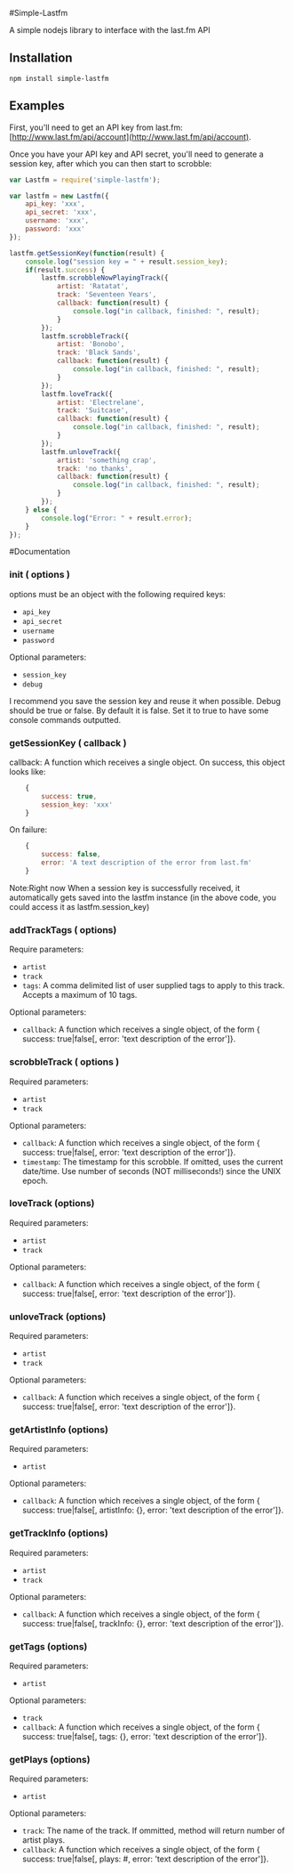 #Simple-Lastfm

A simple nodejs library to interface with the last.fm API

## Installation
    npm install simple-lastfm

## Examples

First, you'll need to get an API key from last.fm: [http://www.last.fm/api/account](http://www.last.fm/api/account).

Once you have your API key and API secret, you'll need to generate a session key, after which you can then start to scrobble:

```js
var Lastfm = require('simple-lastfm');

var lastfm = new Lastfm({
	api_key: 'xxx',
	api_secret: 'xxx',
	username: 'xxx',
	password: 'xxx'
});

lastfm.getSessionKey(function(result) {
	console.log("session key = " + result.session_key);
	if(result.success) {
		lastfm.scrobbleNowPlayingTrack({
			artist: 'Ratatat',
			track: 'Seventeen Years',
			callback: function(result) {
				console.log("in callback, finished: ", result);
			}
		});
		lastfm.scrobbleTrack({
			artist: 'Bonobo',
			track: 'Black Sands',
			callback: function(result) {
				console.log("in callback, finished: ", result);
			}
		});
		lastfm.loveTrack({
			artist: 'Electrelane',
			track: 'Suitcase',
			callback: function(result) {
				console.log("in callback, finished: ", result);
			}
		});
		lastfm.unloveTrack({
			artist: 'something crap',
			track: 'no thanks',
			callback: function(result) {
				console.log("in callback, finished: ", result);
			}
		});
	} else {
		console.log("Error: " + result.error);
	}
});
```

#Documentation

### init ( options )
options must be an object with the following required keys:

* `api_key`
* `api_secret`
* `username`
* `password`

Optional parameters:

* `session_key`
* `debug`

I recommend you save the session key and reuse it when possible. Debug should be true or false. By default it is false. Set it to true to have some console commands outputted.

### getSessionKey ( callback )
callback: A function which receives a single object. On success, this object looks like:

```js
	{
		success: true,
		session_key: 'xxx'
	}
```

On failure:

```js
	{
		success: false,
		error: 'A text description of the error from last.fm'
	}
```

Note:Right now 
When a session key is successfully received, it automatically gets saved into the lastfm instance (in the above code, you could access it as lastfm.session_key)

### addTrackTags ( options)
Require parameters:

* `artist`
* `track`
* `tags`: A comma delimited list of user supplied tags to apply to this track. Accepts a maximum of 10 tags.

Optional parameters:

* `callback`: A function which receives a single object, of the form { success: true|false[, error: 'text description of the error']}.

### scrobbleTrack ( options )
Required parameters:

* `artist`
* `track`

Optional parameters:

* `callback`: A function which receives a single object, of the form { success: true|false[, error: 'text description of the error']}.
* `timestamp`: The timestamp for this scrobble. If omitted, uses the current date/time. Use number of seconds (NOT milliseconds!) since the UNIX epoch.

### loveTrack (options)
Required parameters:

* `artist`
* `track`

Optional parameters:

* `callback`: A function which receives a single object, of the form { success: true|false[, error: 'text description of the error']}.

### unloveTrack (options)
Required parameters:

* `artist`
* `track`

Optional parameters:

* `callback`: A function which receives a single object, of the form { success: true|false[, error: 'text description of the error']}.

### getArtistInfo (options)
Required parameters:

* `artist`

Optional parameters:

* `callback`: A function which receives a single object, of the form { success: true|false[, artistInfo: {}, error: 'text description of the error']}.

### getTrackInfo (options)
Required parameters:

* `artist`
* `track`

Optional parameters:

* `callback`: A function which receives a single object, of the form { success: true|false[, trackInfo: {}, error: 'text description of the error']}.

### getTags (options)
Required parameters:

* `artist`

Optional parameters:

* `track`
* `callback`: A function which receives a single object, of the form { success: true|false[, tags: {}, error: 'text description of the error']}.

### getPlays (options)
Required parameters:

* `artist`

Optional parameters:

* `track`: The name of the track. If ommitted, method will return number of artist plays.
* `callback`: A function which receives a single object, of the form { success: true|false[, plays: #, error: 'text description of the error']}.

